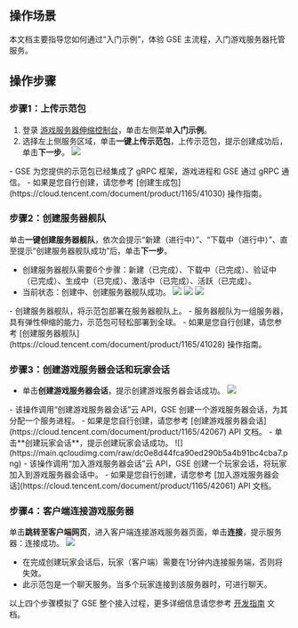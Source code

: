 
## 操作场景

本文档主要指导您如何通过“入门示例”，体验 GSE 主流程，入门游戏服务器托管服务。

## 操作步骤

### 步骤1：上传示范包
 1. 登录 [游戏服务器伸缩控制台](https://console.cloud.tencent.com/gse)，单击左侧菜单**入门示例**。
 2. 选择左上侧服务区域，单击**一键上传示范包**，上传示范包，提示创建成功后，单击**下一步**。
    ![](https://main.qcloudimg.com/raw/7cb6102e553e388cbd3abc0f5febd188.png)
<dx-alert infotype="explain" title="">
    - GSE 为您提供的示范包已经集成了 gRPC 框架，游戏进程和 GSE 通过 gRPC 通信。
    - 如果是您自行创建，请您参考 [创建生成包](https://cloud.tencent.com/document/product/1165/41030) 操作指南。
</dx-alert>


    
### 步骤2：创建服务器舰队
单击**一键创建服务器舰队**，依次会提示“新建（进行中）”、“下载中（进行中）”、直至提示“创建服务器舰队成功”后，单击**下一步**。
 - 创建服务器舰队需要6个步骤：新建（已完成）、下载中（已完成）、验证中（已完成）、生成中（已完成）、激活中（已完成）、活跃（已完成）。
 - 当前状态：创建中、创建服务器舰队成功。
![](https://main.qcloudimg.com/raw/70511e0e94279b3e7372eca6bc00a9ae.png)
![](https://main.qcloudimg.com/raw/795d986896d819cd10157c3149bca239.png)
![](https://main.qcloudimg.com/raw/7999c1e014599783dc385bda2ce5a33c.png)
<dx-alert infotype="explain" title="">
   - 创建服务器舰队，将示范包部署在服务器舰队上。
   - 服务器舰队为一组服务器，具有弹性伸缩的能力，示范包可轻松部署到全球。
   - 如果是您自行创建，请您参考 [创建服务器舰队](https://cloud.tencent.com/document/product/1165/41028) 操作指南。
</dx-alert>


   

### 步骤3：创建游戏服务器会话和玩家会话
- 单击**创建游戏服务器会话**，提示创建游戏服务器会话成功。 
![](https://main.qcloudimg.com/raw/625775f24dfc7cd307feeee3b2fa73f0.png)
<dx-alert infotype="explain" title="">
 - 该操作调用“创建游戏服务器会话”云 API，GSE 创建一个游戏服务器会话，为其分配一个服务进程。
 - 如果是您自行创建，请您参考 [创建游戏服务器会话](https://cloud.tencent.com/document/product/1165/42067) API 文档。 
</dx-alert>
- 单击**创建玩家会话**，提示创建玩家会话成功。
![](https://main.qcloudimg.com/raw/dc0e8d44fca90ed290b5a4b91bc4cba7.png)
<dx-alert infotype="explain" title="">
  - 该操作调用“加入游戏服务器会话”云 API，GSE 创建一个玩家会话，将玩家加入到游戏服务器会话中。
  - 如果是您自行创建，请您参考 [加入游戏服务器会话](https://cloud.tencent.com/document/product/1165/42061) API 文档。
</dx-alert>




### 步骤4：客户端连接游戏服务器
单击**跳转至客户端网页**，进入客户端连接游戏服务器页面，单击**连接**，提示服务器：连接成功。 
 ![](https://main.qcloudimg.com/raw/8a1ab308a8b8138f57a10b2a42934066.png)
<dx-alert infotype="explain" title="">
  - 在完成创建玩家会话后，玩家（客户端）需要在1分钟内连接服务端，否则将失效。
  - 此示范包是一个聊天服务。当多个玩家连接到该服务器时，可进行聊天。
</dx-alert>





 以上四个步骤模拟了 GSE 整个接入过程，更多详细信息请您参考 [开发指南](https://cloud.tencent.com/document/product/1165/42007) 文档。

